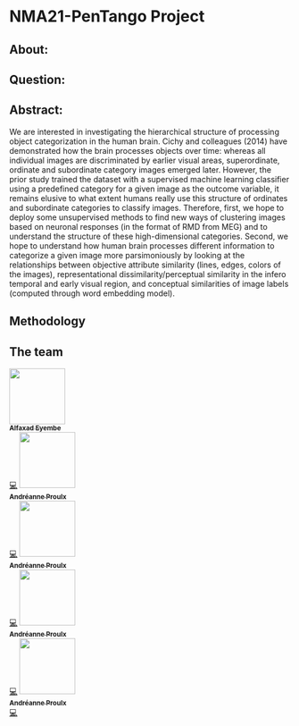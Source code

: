 # NMA21-PenTango Project

## About:



## Question:



## Abstract:


We are interested in investigating the hierarchical structure of processing object categorization in the human brain. Cichy and colleagues (2014) have demonstrated how the brain processes objects over time: whereas all individual images are discriminated by earlier visual areas, superordinate, ordinate and subordinate category images emerged later. 
However, the prior study trained the dataset with a supervised machine learning classifier using a predefined category for a given image as the outcome variable, it remains elusive to what extent humans really use this structure of ordinates and subordinate categories to classify images. Therefore, first, we hope to deploy some unsupervised methods to find new ways of clustering images based on neuronal responses (in the format of RMD from MEG) and to understand the structure of these high-dimensional categories. Second, we hope to understand how human brain processes different information to categorize a given image more parsimoniously by looking at the relationships between objective attribute similarity (lines, edges, colors of the images), representational dissimilarity/perceptual similarity in the infero temporal and early visual region, and conceptual similarities of image labels (computed through word embedding model). 



## Methodology






## The team

<tr>
 <td align="center"><a href="https://github.com/Alfaxad"><img src="https://github.com/Alfaxad.png" width="100px;" alt=""/><br /><sub><b>Alfaxad Eyembe</b></sub>  </a><br /><a href="https://github.com/physiopy/phys2bids/commits?author=viacovella" title="Code">💻</a></td>


 <td align="center"><a href="https://github.com/anproulx"><img src="https://github.com/anproulx.png" width="100px;" alt=""/><br /><sub><b>Andréanne Proulx</b>  </sub></a><br /><a href="https://github.com/physiopy/phys2bids/commits?author=viacovella" title="Code">💻</a></td>
  
  <td align="center"><a href="https://github.com/anproulx"><img src="https://github.com/anproulx.png" width="100px;" alt=""/><br /><sub><b>Andréanne Proulx</b>  </sub></a><br /><a href="https://github.com/physiopy/phys2bids/commits?author=viacovella" title="Code">💻</a></td>
  
  <td align="center"><a href="https://github.com/anproulx"><img src="https://github.com/anproulx.png" width="100px;" alt=""/><br /><sub><b>Andréanne Proulx</b>  </sub></a><br /><a href="https://github.com/physiopy/phys2bids/commits?author=viacovella" title="Code">💻</a></td>
  
  <td align="center"><a href="https://github.com/anproulx"><img src="https://github.com/anproulx.png" width="100px;" alt=""/><br /><sub><b>Andréanne Proulx</b>  </sub></a><br /><a href="https://github.com/physiopy/phys2bids/commits?author=viacovella" title="Code">💻</a></td>

</tr>  
